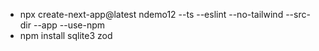 * npx create-next-app@latest ndemo12 --ts --eslint --no-tailwind --src-dir --app --use-npm 
* npm install sqlite3 zod